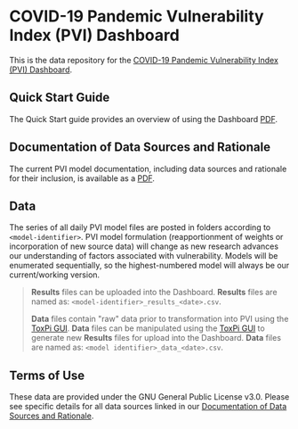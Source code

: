# COVID-19 Pandemic Vulnerability Index (PVI) Dashboard

This is the data repository for the [COVID-19 Pandemic Vulnerability Index (PVI) Dashboard](https://toxpi.org/covid-19/map/).  
## Quick Start Guide

The Quick Start guide provides an overview of using the Dashboard [PDF](https://toxpi.org/covid-19/).

## Documentation of Data Sources and Rationale

The current PVI model documentation, including data sources and rationale for their inclusion, is available as a [PDF](https://toxpi.org/covid-19/).

## Data

The series of all daily PVI model files are posted in folders according to `<model-identifier>`. PVI model formulation (reapportionment of weights or incorporation of new source data) will change as new research advances our understanding of factors associated with vulnerability. Models will be enumerated sequentially, so the highest-numbered model will always be our current/working version.

> **Results** files can be uploaded into the Dashboard. **Results** files are named as:</n>
>  `<model-identifier>_results_<date>.csv`.
>  
> **Data** files contain "raw" data prior to transformation into PVI using the [ToxPi  GUI](https://toxpi.org/). **Data** files can be manipulated using the [ToxPi  GUI](https://toxpi.org/) to generate new **Results** files for upload into the Dashboard. **Data** files are named as:</n>
>  `<model identifier>_data_<date>.csv`.

## Terms of Use

These data are provided under the GNU General Public License v3.0. Please see specific details for all data sources linked in our [Documentation of Data Sources and Rationale](https://toxpi.org/covid-19/).

